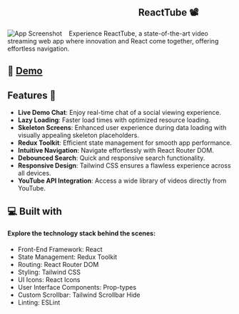 
## &nbsp;&nbsp;&nbsp;&nbsp;&nbsp;&nbsp;&nbsp;&nbsp;&nbsp;&nbsp;&nbsp;&nbsp;&nbsp;&nbsp;&nbsp;&nbsp;&nbsp;&nbsp;&nbsp;&nbsp;&nbsp;&nbsp;&nbsp;&nbsp;&nbsp;&nbsp;&nbsp;&nbsp;&nbsp;&nbsp;&nbsp;&nbsp;&nbsp;&nbsp;&nbsp;&nbsp;&nbsp;&nbsp;&nbsp;&nbsp;&nbsp;&nbsp;&nbsp;&nbsp;&nbsp;&nbsp;&nbsp;&nbsp;&nbsp;&nbsp;&nbsp;&nbsp;&nbsp;&nbsp;&nbsp;&nbsp;&nbsp;&nbsp;&nbsp;ReactTube 📽️
![App Screenshot](https://github.com/user-attachments/assets/ac4edb10-f6fd-4720-b7d9-34aca6338687)
&nbsp;&nbsp;&nbsp;Experience ReactTube, a state-of-the-art video streaming web app where innovation and React come together, offering effortless navigation.

## 🚀 [Demo](https://reactube-rakesh.netlify.app/)
## Features 🌟

- **Live Demo Chat**: Enjoy real-time chat of a social viewing experience.  
- **Lazy Loading**: Faster load times with optimized resource loading.  
- **Skeleton Screens**: Enhanced user experience during data loading with visually appealing skeleton placeholders. 
- **Redux Toolkit**: Efficient state management for smooth app performance.  
- **Intuitive Navigation**: Navigate effortlessly with React Router DOM.  
- **Debounced Search**: Quick and responsive search functionality.  
- **Responsive Design**: Tailwind CSS ensures a flawless experience across all devices.  
- **YouTube API Integration**: Access a wide library of videos directly from YouTube.

## 💻 Built with
#### Explore the technology stack behind the scenes:

 - Front-End Framework: React
 - State Management: Redux Toolkit
 - Routing: React Router DOM
 - Styling: Tailwind CSS
 - UI Icons: React Icons
 - User Interface Components: Prop-types
 - Custom Scrollbar: Tailwind Scrollbar Hide
 - Linting: ESLint

